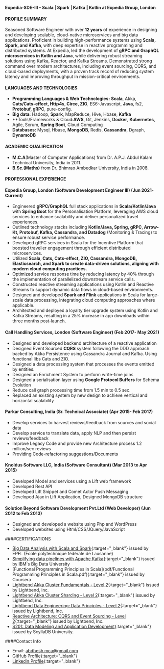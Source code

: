 **Expedia-SDE-III - Scala | Spark | Kafka | Kotlin at Expedia Group, London**

#### PROFILE SUMMARY
Seasoned Software Engineer with over **12 years** of experience in designing and developing scalable, cloud-native microservices and big data applications. 
Proficient in building high-performance systems using **Scala, Spark, and Kafka**, with deep expertise in reactive programming and distributed systems. At Expedia, led the development of **gRPC and GraphQL microservices in Kotlin and Java**, while delivering robust streaming solutions using Kafka, Reactor, and Kafka Streams. 
Demonstrated strong command over modern architectures, including event sourcing, CQRS, and cloud-based deployments, with a proven track record of reducing system latency and improving throughput in mission-critical environments.

#### LANGUAGES AND TECHNOLOGIES
- **Programming Languages & Web Technologies:** **Scala**, Akka, **Cats/Cats-effect, Http4s, Circe, ZIO**, ES6-Javascript, **Java**, fs2, **Protobuf, gRPC**, pure-config.
- **Big data:** Hadoop, **Spark**, MapReduce, Hive, Hbase, **Kafka**
- **Tools/Frameworks & Cloud:**AWS**, Git, Jenkins, **Docker**, **Kubernetes**, Agile, Scrum, **Spring Boot**, Cloud Computing
- **Databases:** Mysql, Hbase, **MongoDB**, Redis, **Cassandra**, Dgraph, **DynamoDB**

#### ACADEMIC QUALIFICATION
- **M.C.A**(Master of Computer Applications) from Dr. A.P.J. Abdul Kalam Technical University, India in 2011.
- **B.Sc.(Maths)** from Dr. Bhimrao Ambedkar University, India in 2008.

#### PROFESSIONAL EXPERIENCE

#### Expedia Group, London (Software Development Engineer III) (Jun 2021- Current)
- Engineered **gRPC/GraphQL** full stack applications in **Scala/Kotlin/Java** with **Spring Boot** for the Personalisation Platform, leveraging AWS
cloud services to enhance scalability and deliver personalized travel experiences.
- Outlined technology stacks including **Kotlin/Java, Spring, gRPC, Arrow-Kt, Protobuf, Kafka, Cassandra, and Datadog** (Monitoring &
Tracing) to ensure robust service performance.
- Developed gRPC services in Scala for the Incentive Platform that boosted traveller engagement through efficient distributed
microservices.
- Utilized **Scala, Cats, Cats-effect, ZIO, Cassandra, MongoDB, Elasticsearch, and Spark to create data-driven solutions, aligning with
modern cloud computing practices.**
- Optimized service response time by reducing latency by 40% through the implementation of parallelized downstream service calls.
- Constructed reactive streaming applications using Kotlin and Reactive Streams to support dynamic data flows in cloud-based
environments.
- Designed and developed **Spark and Flink** applications in Scala for large-scale data processing, integrating cloud computing approaches
where applicable.
- Architected and deployed a loyalty tier upgrade system using Kotlin and Kafka Streams, resulting in a 25% increase in app downloads
within three months post-launch.

#### Call Handling Services, London (Software Engineer) (Feb 2017- May 2021)
- Designed and developed backend architecture of a reactive application
- Designed Event Sourced **CQRS** system following the DDD approach backed by Akka Persistence using Cassandra Journal and Kafka. Using functional libs Cats and ZIO.
- Designed a data processing system that processes the events emitted by entities.
- Designed an Enrichment System to perform write-time joins.
- Designed a serialisation layer using **Google Protocol Buffers** for Schema Evolution
- Reduce call graph processing time from 1.5 min to 0.5 sec.
- Replaced an existing system by new design to achieve vertical and horizontal scalability

#### Parkar Consulting, India (Sr. Technical Associate) (Apr 2015- Feb 2017)
- Develop services to harvest reviews/feedback from sources and social data
- Develop service to translate data, apply NLP and then persist reviews/feedback
- Improve Legacy Code and provide new Architecture process 1.2 million/sec reviews
- Providing Code-refactoring suggestions/Documents

#### Knoldus Software LLC, India (Software Consultant) (Mar 2013 to Apr 2015)
- Developed Model and services using a Lift web framework
- Developed Rest API
- Developed Lift Snippet and Comet Actor Push Messaging
- Developed Ajax in Lift Application, Designed MongoDB structure

#### Solution Beyond Software Development Pvt.Ltd (Web Developer) (Jun 2012 to Feb 2013)
- Designed and developed a website using Php and WordPress
- Developed websites using Html/CSS/JQuery/JavaScript

####CERTIFICATIONS
- [Big Data Analysis with Scala and Spark](http://coursera.org/verify/V5LC2D2Z8XPZ){:target="_blank"} issued by EPFL (École polytechnique fédérale de Lausanne)
- [Simplifying data pipelines with Apache Kafka](https://courses.cognitiveclass.ai/certificates/a603089d9e1240c1abfc833c2c6eeacd){:target="_blank"} issued by IBM's Big Data University
- [Functional Programming Principles in Scala](pdf/Functional Programming Principles in Scala.pdf){:target="_blank"} issued by Coursera
- [Lightbend Akka Cluster Fundamentals - Level 2](https://www.credly.com/badges/78d08a8d-88b8-43e1-b02b-7b0f2adc5bd5/linked_in_profile){:target="_blank"} issued by Lightbend, Inc.
- [Lightbend Akka Cluster Sharding - Level 2](https://www.credly.com/badges/ac6a4666-2e0d-4e03-be47-f3b0f472f357/linked_in_profile){:target="_blank"} issued by Lightbend, Inc.
- [Lightbend Data Engineering: Data Principles - Level 2](https://www.credly.com/badges/e27b1d76-5bf4-4423-b573-a2ab0b355e04/linked_in_profile){:target="_blank"} issued by Lightbend, Inc.
- [Reactive Architecture: CQRS and Event Sourcing - Level 2](https://www.credly.com/badges/99ad83f1-3403-472e-a09c-b3194c9e3ca4/linked_in_profile){:target="_blank"} issued by Lightbend, Inc.
- [S201: Data Modeling and Application Development](img/Abdhesh-Kumar-S201-Data-Modeling-and-Application-Development-Data-Modeling-Course-Completion-Certificate-ScyllaDB-University.pdf){:target="_blank"} issued by ScyllaDB University.

####Contact Info
- Email: abdhesh.mca@gmail.com
- [GitHub Profile](https://github.com/abdheshkumar){:target="_blank"}
- [Linkedin Profile](https://www.linkedin.com/in/abdhesh/){:target="_blank"}
